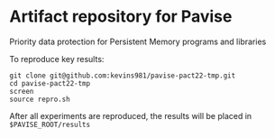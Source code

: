 # Artifact repository for Pavise

Priority data protection for Persistent Memory programs and libraries

To reproduce key results:
```
git clone git@github.com:kevins981/pavise-pact22-tmp.git
cd pavise-pact22-tmp
screen 
source repro.sh
```
After all experiments are reproduced, the results will be placed in `$PAVISE_ROOT/results`
